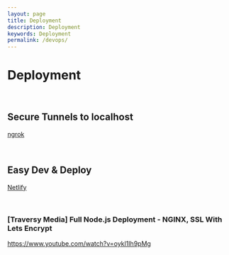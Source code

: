 ```yaml
---
layout: page
title: Deployment
description: Deployment
keywords: Deployment
permalink: /devops/
---
```


# Deployment

<br/>

## Secure Tunnels to localhost

<a href="/env/ngrok/">ngrok</a>

<br/>

## Easy Dev & Deploy

<a href="https://www.youtube.com/watch?v=FMhVXOA54x8">Netlify</a>

<br/>

### [Traversy Media] Full Node.js Deployment - NGINX, SSL With Lets Encrypt

https://www.youtube.com/watch?v=oykl1Ih9pMg
